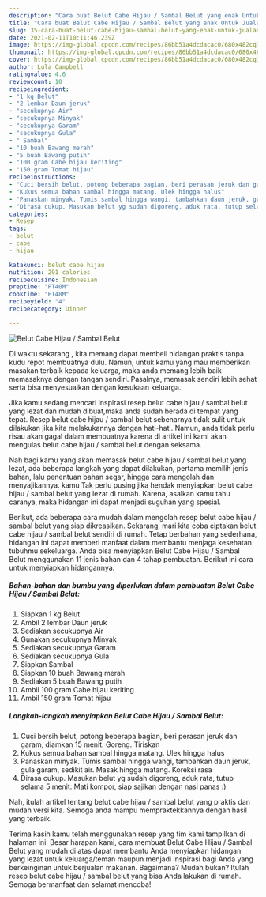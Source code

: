 ```yaml
---
description: "Cara buat Belut Cabe Hijau / Sambal Belut yang enak Untuk Jualan"
title: "Cara buat Belut Cabe Hijau / Sambal Belut yang enak Untuk Jualan"
slug: 35-cara-buat-belut-cabe-hijau-sambal-belut-yang-enak-untuk-jualan
date: 2021-02-11T10:11:46.239Z
image: https://img-global.cpcdn.com/recipes/86bb51a4dcdacac0/680x482cq70/belut-cabe-hijau-sambal-belut-foto-resep-utama.jpg
thumbnail: https://img-global.cpcdn.com/recipes/86bb51a4dcdacac0/680x482cq70/belut-cabe-hijau-sambal-belut-foto-resep-utama.jpg
cover: https://img-global.cpcdn.com/recipes/86bb51a4dcdacac0/680x482cq70/belut-cabe-hijau-sambal-belut-foto-resep-utama.jpg
author: Lula Campbell
ratingvalue: 4.6
reviewcount: 10
recipeingredient:
- "1 kg Belut"
- "2 lembar Daun jeruk"
- "secukupnya Air"
- "secukupnya Minyak"
- "secukupnya Garam"
- "secukupnya Gula"
- " Sambal"
- "10 buah Bawang merah"
- "5 buah Bawang putih"
- "100 gram Cabe hijau keriting"
- "150 gram Tomat hijau"
recipeinstructions:
- "Cuci bersih belut, potong beberapa bagian, beri perasan jeruk dan garam, diamkan 15 menit. Goreng. Tiriskan"
- "Kukus semua bahan sambal hingga matang. Ulek hingga halus"
- "Panaskan minyak. Tumis sambal hingga wangi, tambahkan daun jeruk, gula garam, sedikit air. Masak hingga matang. Koreksi rasa"
- "Dirasa cukup. Masukan belut yg sudah digoreng, aduk rata, tutup selama 5 menit. Mati kompor, siap sajikan dengan nasi panas :)"
categories:
- Resep
tags:
- belut
- cabe
- hijau

katakunci: belut cabe hijau 
nutrition: 291 calories
recipecuisine: Indonesian
preptime: "PT40M"
cooktime: "PT48M"
recipeyield: "4"
recipecategory: Dinner

---
```



![Belut Cabe Hijau / Sambal Belut](https://img-global.cpcdn.com/recipes/86bb51a4dcdacac0/680x482cq70/belut-cabe-hijau-sambal-belut-foto-resep-utama.jpg)

Di waktu  sekarang , kita memang dapat membeli hidangan praktis tanpa kudu repot membuatnya dulu. Namun, untuk kamu yang mau memberikan masakan terbaik kepada keluarga, maka anda memang lebih baik memasaknya dengan tangan sendiri. Pasalnya, memasak sendiri lebih sehat serta bisa menyesuaikan dengan kesukaan keluarga.

Jika kamu sedang mencari inspirasi resep belut cabe hijau / sambal belut yang lezat dan mudah dibuat,maka anda sudah berada di tempat yang tepat. Resep belut cabe hijau / sambal belut  sebenarnya tidak sulit untuk dilakukan jika kita melakukannya dengan hati-hati. Namun, anda tidak perlu risau akan gagal dalam membuatnya 
karena di artikel ini kami akan mengulas belut cabe hijau / sambal belut dengan seksama.  



Nah bagi kamu yang akan memasak belut cabe hijau / sambal belut yang lezat, ada beberapa langkah yang dapat dilakukan, pertama memilih jenis bahan, lalu penentuan bahan segar, hingga cara mengolah dan menyajikannya. kamu Tak perlu pusing jika hendak menyiapkan belut cabe hijau / sambal belut yang lezat di rumah. Karena, asalkan kamu  tahu caranya, maka hidangan ini dapat menjadi suguhan yang spesial.

Berikut, ada beberapa cara mudah dalam mengolah resep belut cabe hijau / sambal belut yang siap dikreasikan. Sekarang, mari kita coba ciptakan belut cabe hijau / sambal belut sendiri di rumah. Tetap berbahan yang sederhana, hidangan ini dapat memberi manfaat dalam membantu menjaga kesehatan tubuhmu sekeluarga. Anda bisa menyiapkan Belut Cabe Hijau / Sambal Belut menggunakan 11 jenis bahan dan 4 tahap pembuatan. Berikut ini cara untuk menyiapkan hidangannya.

<!--inarticleads1-->

##### Bahan-bahan dan bumbu yang diperlukan dalam pembuatan Belut Cabe Hijau / Sambal Belut:

1. Siapkan 1 kg Belut
1. Ambil 2 lembar Daun jeruk
1. Sediakan secukupnya Air
1. Gunakan secukupnya Minyak
1. Sediakan secukupnya Garam
1. Sediakan secukupnya Gula
1. Siapkan  Sambal
1. Siapkan 10 buah Bawang merah
1. Sediakan 5 buah Bawang putih
1. Ambil 100 gram Cabe hijau keriting
1. Ambil 150 gram Tomat hijau




<!--inarticleads2-->

##### Langkah-langkah menyiapkan Belut Cabe Hijau / Sambal Belut:

1. Cuci bersih belut, potong beberapa bagian, beri perasan jeruk dan garam, diamkan 15 menit. Goreng. Tiriskan
1. Kukus semua bahan sambal hingga matang. Ulek hingga halus
1. Panaskan minyak. Tumis sambal hingga wangi, tambahkan daun jeruk, gula garam, sedikit air. Masak hingga matang. Koreksi rasa
1. Dirasa cukup. Masukan belut yg sudah digoreng, aduk rata, tutup selama 5 menit. Mati kompor, siap sajikan dengan nasi panas :)




Nah, itulah artikel tentang  belut cabe hijau / sambal belut  yang praktis dan mudah versi kita. Semoga anda mampu mempraktekkannya dengan hasil yang terbaik. 

Terima kasih kamu telah menggunakan resep yang tim kami tampilkan di halaman ini. Besar harapan kami, cara membuat  Belut Cabe Hijau / Sambal Belut yang mudah di atas dapat membantu Anda menyiapkan hidangan yang lezat untuk keluarga/teman maupun menjadi inspirasi bagi Anda yang berkeinginan untuk berjualan makanan. Bagaimana? Mudah bukan? Itulah resep belut cabe hijau / sambal belut yang bisa Anda lakukan di rumah. Semoga bermanfaat dan selamat mencoba!

